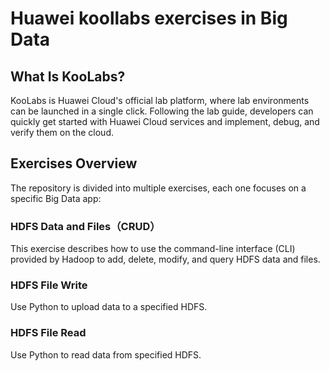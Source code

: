 # Huawei koollabs exercises in Big Data
## What Is KooLabs?
KooLabs is Huawei Cloud's official lab platform, where lab environments can be launched in a single click. Following the lab guide, developers can quickly get started with Huawei Cloud services and implement, debug, and verify them on the cloud.
## Exercises Overview
The repository is divided into multiple exercises, each one focuses on a specific Big Data app:

### HDFS Data and Files（CRUD）
This exercise describes how to use the command-line interface (CLI) provided by Hadoop to add, delete, modify, and query HDFS data and files.
### HDFS File Write
Use Python to upload data to a specified HDFS. 
### HDFS File Read
Use Python to read data from specified HDFS. 
